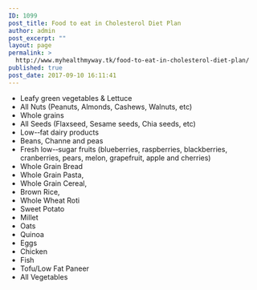 ```yaml
---
ID: 1099
post_title: Food to eat in Cholesterol Diet Plan
author: admin
post_excerpt: ""
layout: page
permalink: >
  http://www.myhealthmyway.tk/food-to-eat-in-cholesterol-diet-plan/
published: true
post_date: 2017-09-10 16:11:41
---
```

<ul>
 	<li>Leafy green vegetables &amp; Lettuce</li>
 	<li>All Nuts (Peanuts, Almonds, Cashews, Walnuts, etc)</li>
 	<li>Whole grains</li>
 	<li>All Seeds (Flaxseed, Sesame seeds, Chia seeds, etc)</li>
 	<li>Low-­‐fat dairy products</li>
 	<li>Beans, Channe and peas</li>
 	<li>Fresh low-­‐sugar fruits (blueberries, raspberries, blackberries, cranberries, pears, melon, grapefruit, apple and cherries)</li>
 	<li>Whole Grain Bread</li>
 	<li>Whole Grain Pasta,</li>
 	<li>Whole Grain Cereal,</li>
 	<li>Brown Rice,</li>
 	<li>Whole Wheat Roti</li>
 	<li>Sweet Potato</li>
 	<li>Millet</li>
 	<li>Oats</li>
 	<li>Quinoa</li>
 	<li>Eggs</li>
 	<li>Chicken</li>
 	<li>Fish</li>
 	<li>Tofu/Low Fat Paneer</li>
 	<li>All Vegetables</li>
</ul>